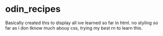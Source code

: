 # odin_recipes
Basically created this to display all ive learned so far in html. no styling so far as i don tknow much abouy css, trying my best rn to learn this.